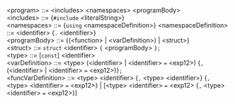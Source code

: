 
\<program> ::= \<includes> \<namespaces> \<programBody>  
\<includes> ::= {`#include` \<literalString>}  
\<namespaces> ::= {`using` \<namespaceDefinition>}
\<namespaceDefinition> ::= \<identifier> {`.` \<identifier>}  
\<programBody> ::= {(\<function> | \<varDefinition>) | \<struct>}  
\<struct> ::= `struct` \<identifier> `{` \<programBody> `};`  
\<type> ::= \[`const`] \<identifier>  
\<varDefinition> ::= \<type> (\<identifier> | \<identifier> `=` \<exp12>) {`,`  (\<identifier> | \<identifier> `=` \<exp12>)}`;`  
\<funcVarDefinition> ::= \<type> \<identifier> {`,` \<type> \<identifier>} {`,` \<type> \<identifier> `=` \<exp12>} | \[\<type> \<identifier> `=` \<exp12> {`,` \<type> \<identifier> `=` \<exp12>}]  